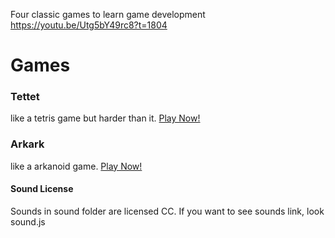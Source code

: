 Four classic games to learn game development
https://youtu.be/Utg5bY49rc8?t=1804

# Games
### Tettet
like a tetris game but harder than it.
[Play Now!](https://abdyek.github.io/4ClassicGames/Tettet/tettet.html)
### Arkark
like a arkanoid game.
[Play Now!](https://abdyek.github.io/4ClassicGames/Arkark/arkark.html)
#### Sound License
Sounds in sound folder are licensed CC. If you want to see sounds link, look sound.js
